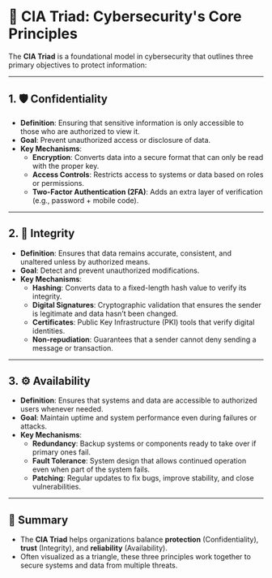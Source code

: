 
# 🔐 CIA Triad: Cybersecurity's Core Principles

The **CIA Triad** is a foundational model in cybersecurity that outlines three primary objectives to protect information:

---

## 1. 🛡️ Confidentiality

- **Definition**: Ensuring that sensitive information is only accessible to those who are authorized to view it.
- **Goal**: Prevent unauthorized access or disclosure of data.
- **Key Mechanisms**:
  - **Encryption**: Converts data into a secure format that can only be read with the proper key.
  - **Access Controls**: Restricts access to systems or data based on roles or permissions.
  - **Two-Factor Authentication (2FA)**: Adds an extra layer of verification (e.g., password + mobile code).

---

## 2. 🧾 Integrity

- **Definition**: Ensures that data remains accurate, consistent, and unaltered unless by authorized means.
- **Goal**: Detect and prevent unauthorized modifications.
- **Key Mechanisms**:
  - **Hashing**: Converts data to a fixed-length hash value to verify its integrity.
  - **Digital Signatures**: Cryptographic validation that ensures the sender is legitimate and data hasn’t been changed.
  - **Certificates**: Public Key Infrastructure (PKI) tools that verify digital identities.
  - **Non-repudiation**: Guarantees that a sender cannot deny sending a message or transaction.

---

## 3. ⚙️ Availability

- **Definition**: Ensures that systems and data are accessible to authorized users whenever needed.
- **Goal**: Maintain uptime and system performance even during failures or attacks.
- **Key Mechanisms**:
  - **Redundancy**: Backup systems or components ready to take over if primary ones fail.
  - **Fault Tolerance**: System design that allows continued operation even when part of the system fails.
  - **Patching**: Regular updates to fix bugs, improve stability, and close vulnerabilities.

---

## 🧠 Summary
- The **CIA Triad** helps organizations balance **protection** (Confidentiality), **trust** (Integrity), and **reliability** (Availability).
- Often visualized as a triangle, these three principles work together to secure systems and data from multiple threats.

